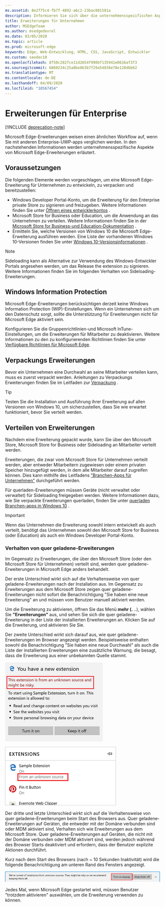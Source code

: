 ```yaml
---
ms.assetid: 8e2f75c4-fb7f-4892-a6c2-23bac081581a
description: Informieren Sie sich über die unternehmensspezifischen Aspekte von Microsoft Edge-Erweiterungen, und schauen Sie sich an, wie Sie mit UWP-apps vergleichbar sind.
title: Erweiterungen für Unternehmen
author: MSEdgeTeam
ms.author: msedgedevrel
ms.date: 03/05/2020
ms.topic: article
ms.prod: microsoft-edge
keywords: Edge, Web-Entwicklung, HTML, CSS, JavaScript, Entwickler
ms.custom: seodec18
ms.openlocfilehash: 8f50c282fce11d2654f990bf135941e0616af3f3
ms.sourcegitcommit: 6860234c25a8be863b7f29a54838e78e120dbb62
ms.translationtype: MT
ms.contentlocale: de-DE
ms.lasthandoff: 04/09/2020
ms.locfileid: "10567454"
---
```

# Erweiterungen für Enterprise  

[!INCLUDE [deprecation-note](includes/deprecation-note.md)]  

Microsoft Edge-Erweiterungen weisen einen ähnlichen Workflow auf, wenn Sie mit anderen Enterprise-UWP-apps verglichen werden. In den nachstehenden Informationen werden unternehmensspezifische Aspekte von Microsoft Edge-Erweiterungen erläutert.

## Voraussetzungen
Die folgenden Elemente werden vorgeschlagen, um eine Microsoft Edge-Erweiterung für Unternehmen zu entwickeln, zu verpacken und bereitzustellen:

+ Windows Developer Portal-Konto, um die Erweiterung für den Enterprise private Store zu signieren und freizugeben. Weitere Informationen finden Sie unter [Öffnen eines entwicklerkontos](/windows/uwp/publish/opening-a-developer-account) .
+ Microsoft Store for Business oder Education, um die Anwendung an das Unternehmen zu verteilen. Weitere Informationen finden Sie in der [Microsoft Store for Business-und Education-Dokumentation](/microsoft-store/) .
+ Ermitteln Sie, welche Versionen von Windows 10 die Microsoft Edge-Erweiterung ausführen werden. Eine Liste der vorhandenen Windows 10-Versionen finden Sie unter [Windows 10-Versionsinformationen](https://www.microsoft.com/itpro/windows-10/release-information) .

> [!NOTE]
> Sideloading kann als Alternative zur Verwendung des Windows-Entwickler Portals angesehen werden, um das Release the extension zu signieren. Weitere Informationen finden Sie im folgenden Verhalten von Sideloading-Erweiterungen.

## Windows Information Protection
Microsoft Edge-Erweiterungen berücksichtigen derzeit keine Windows Information Protection (WIP)-Einstellungen. Wenn ein Unternehmen sich um den Datenschutz sorgt, sollte die Unterstützung für Erweiterungen nicht für Microsoft Edge aktiviert sein.

Konfigurieren Sie die Gruppenrichtlinien-und Microsoft InTune-Einstellungen, um die Erweiterungen für Mitarbeiter zu deaktivieren. Weitere Informationen zu den zu konfigurierenden Richtlinien finden Sie unter [Verfügbare Richtlinien für Microsoft Edge](https://technet.microsoft.com/itpro/microsoft-edge/available-policies).

## Verpackungs Erweiterungen
Bevor ein Unternehmen eine Durchwahl an seine Mitarbeiter verteilen kann, muss es zuerst verpackt werden. Anleitungen zu Verpackungs Erweiterungen finden Sie im Leitfaden zur [Verpackung](./guides/packaging.md) .

> [!TIP]
> Testen Sie die Installation und Ausführung ihrer Erweiterung auf allen Versionen von Windows 10, um sicherzustellen, dass Sie wie erwartet funktioniert, bevor Sie verteilt werden.

## Verteilen von Erweiterungen
Nachdem eine Erweiterung gepackt wurde, kann Sie über den Microsoft Store, Microsoft Store for Business oder Sideloading an Mitarbeiter verteilt werden.

Erweiterungen, die zwar vom Microsoft Store für Unternehmen verteilt werden, aber entweder Mitarbeitern zugewiesen oder einem privaten Speicher hinzugefügt werden, in dem alle Mitarbeiter darauf zugreifen können. Dies kann mithilfe des Leitfadens ["Branchen-Apps für Unternehmen"](https://msdn.microsoft.com/windows/uwp/publish/distribute-lob-apps-to-enterprises) durchgeführt werden.

Für querladen-Erweiterungen müssen Geräte (nicht verwaltet oder verwaltet) für Sideloading freigegeben werden. Weitere Informationen dazu, wie Sie verpackte Erweiterungen querladen, finden Sie unter [querladen Branchen-apps in Windows 10](https://technet.microsoft.com/itpro/windows/deploy/sideload-apps-in-windows-10) .

> [!IMPORTANT]
> Wenn das Unternehmen die Erweiterung sowohl intern entwickelt als auch verteilt, benötigt das Unternehmen sowohl den Microsoft Store for Business (oder Education) als auch ein Windows Developer Portal-Konto.

### Verhalten von quer geladene-Erweiterungen
Im Gegensatz zu Erweiterungen, die über den Microsoft Store (oder den Microsoft Store für Unternehmen) verteilt sind, werden quer geladene-Erweiterungen in Microsoft Edge anders behandelt.

Der erste Unterschied wirkt sich auf die Verhaltensweise von quer geladene-Erweiterungen nach der Installation aus. Im Gegensatz zu Erweiterungen aus dem Microsoft Store zeigen quer geladene-Erweiterungen nicht sofort die Benachrichtigung "Sie haben eine neue Erweiterung" an und müssen vom Benutzer manuell aktiviert werden.

Um die Erweiterung zu aktivieren, öffnen Sie das Menü **mehr (.** ..), wählen Sie **"Erweiterungen"** aus, und sehen Sie sich die quer geladene-Erweiterung in der Liste der installierten Erweiterungen an. Klicken Sie auf die Erweiterung, und aktivieren Sie Sie.

Der zweite Unterschied wirkt sich darauf aus, wie quer geladene-Erweiterungen im Browser angezeigt werden. Beispielsweise enthalten sowohl die Benachrichtigung "Sie haben eine neue Durchwahl" als auch die Liste der installierten Erweiterungen eine zusätzliche Warnung, die besagt, dass die Erweiterung aus einer unbekannten Quelle stammt.

![querladen-Warnung 1](./media/sideload-permissionflyout.PNG)

![querladen-Warnung 2](./media/sideload-l1warning.PNG)

Der dritte und letzte Unterschied wirkt sich auf die Verhaltensweise von quer geladene-Erweiterungen beim Start des Browsers aus. Quer geladene-Erweiterungen auf Geräten, die entweder mit der Domäne verbunden sind oder MDM aktiviert sind, Verhalten sich wie Erweiterungen aus dem Microsoft Store. Quer geladene-Erweiterungen auf Geräten, die nicht mit der Domäne verbunden oder MDM aktiviert sind, werden jedoch während des Browser Starts deaktiviert und erfordern, dass der Benutzer explizite Aktionen durchführt.

Kurz nach dem Start des Browsers (nach ~ 10 Sekunden Inaktivität) wird die folgende Benachrichtigung am unteren Rand des Fensters angezeigt.

![querladen-Benachrichtigung](./media/sideload-scareUI.PNG)

Jedes Mal, wenn Microsoft Edge gestartet wird, müssen Benutzer "trotzdem aktivieren" auswählen, um die Erweiterung verwenden zu können.
